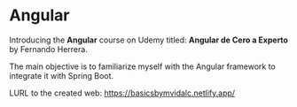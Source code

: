 # Angular
Introducing the **Angular** course on Udemy titled: **Angular de Cero a Experto** by Fernando Herrera.

The main objective is to familiarize myself with the Angular framework to integrate it with Spring Boot.

LURL to the created web: https://basicsbymvidalc.netlify.app/
